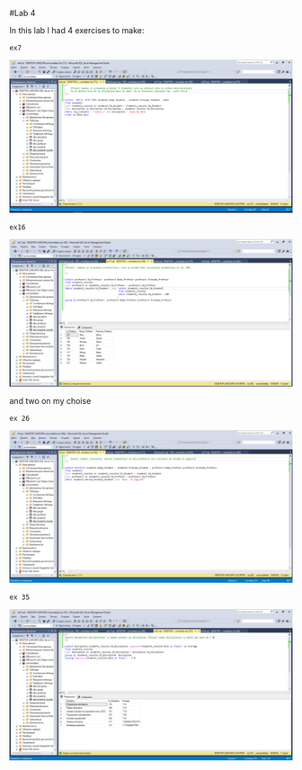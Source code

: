 #Lab 4

  In this lab I had 4 exercises to make:
    
    ex7 
    
![alt text](https://github.com/Edmedinschii/DBLabs/blob/master/lab4/screenshots/ex6.PNG )
    
    ex16

![alt text](https://github.com/Edmedinschii/DBLabs/blob/master/lab4/screenshots/ex17.PNG )

   and two on my choise
   
    ex 26 

![alt text](https://github.com/Edmedinschii/DBLabs/blob/master/lab4/screenshots/ex26.PNG )

    ex 35


![alt text](https://github.com/Edmedinschii/DBLabs/blob/master/lab4/screenshots/ex35.PNG )
